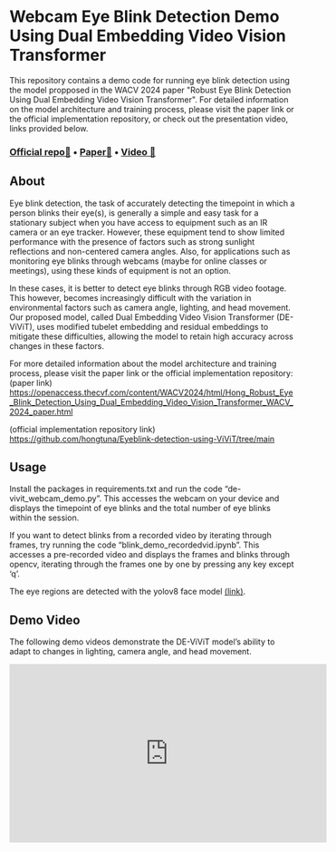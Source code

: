 # Webcam Eye Blink Detection Demo Using Dual Embedding Video Vision Transformer

This repository contains a demo code for running eye blink detection using the model propposed in the WACV 2024 paper "Robust Eye Blink Detection Using Dual Embedding Video Vision Transformer". For detailed information on the model architecture and training process, please visit the paper link or the official implementation repository, or check out the presentation video, links provided below.

### [Official repo📂](https://github.com/hongtuna/Eyeblink-detection-using-ViViT/tree/main) • [Paper📝](https://openaccess.thecvf.com/content/WACV2024/html/Hong_Robust_Eye_Blink_Detection_Using_Dual_Embedding_Video_Vision_Transformer_WACV_2024_paper.html) • [Video 🎥](https://youtu.be/i2CWdyRcgWQ?feature=shared)
## About

Eye blink detection, the task of accurately detecting the timepoint in which a person blinks their eye(s), is generally a simple and easy task for a stationary subject when you have access to equipment such as an IR camera or an eye tracker. However, these equipment tend to show limited performance with the presence of factors such as strong sunlight reflections and non-centered camera angles. Also, for applications such as monitoring eye blinks through webcams (maybe for online classes or meetings), using these kinds of equipment is not an option.

In these cases, it is better to detect eye blinks through RGB video footage. This however, becomes increasingly difficult with the variation in environmental factors such as camera angle, lighting, and head movement. Our proposed model, called Dual Embedding Video Vision Transformer (DE-ViViT), uses modified tubelet embedding and residual embeddings to mitigate these difficulties, allowing the model to retain high accuracy across changes in these factors.

For more detailed information about the model architecture and training process, please visit the paper link or the official implementation repository:
(paper link)
https://openaccess.thecvf.com/content/WACV2024/html/Hong_Robust_Eye_Blink_Detection_Using_Dual_Embedding_Video_Vision_Transformer_WACV_2024_paper.html

(official implementation repository link)
https://github.com/hongtuna/Eyeblink-detection-using-ViViT/tree/main

## Usage

Install the packages in requirements.txt and run the code “de-vivit_webcam_demo.py”. This accesses the webcam on your device and displays the timepoint of eye blinks and the total number of eye blinks within the session.

If you want to detect blinks from a recorded video by iterating through frames, try running the code “blink_demo_recordedvid.ipynb”. This accesses a pre-recorded video and displays the frames and blinks through opencv, iterating through the frames one by one by pressing any key except ‘q’.

The eye regions are detected with the yolov8 face model [(link)](https://github.com/akanametov/yolov8-face).

## Demo Video
The following demo videos demonstrate the DE-ViViT model’s ability to adapt to changes in lighting, camera angle, and head movement.
<iframe width="560" height="315" src="https://www.youtube.com/embed/WabHt-3YyBU?si=c15zWQWe1BjDNUPG" title="YouTube video player" frameborder="0" allow="accelerometer; autoplay; clipboard-write; encrypted-media; gyroscope; picture-in-picture; web-share" referrerpolicy="strict-origin-when-cross-origin" allowfullscreen></iframe>



